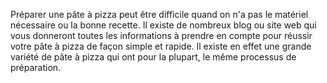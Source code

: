 Préparer une pâte à pizza peut être difficile quand on n'a pas le matériel nécessaire ou la bonne recette. Il existe de nombreux blog ou site web qui vous donneront toutes les informations à prendre en compte pour réussir votre pâte à pizza de façon simple et rapide. Il existe en effet une grande variété de pâte à pizza qui ont pour la plupart, le même processus de préparation.
